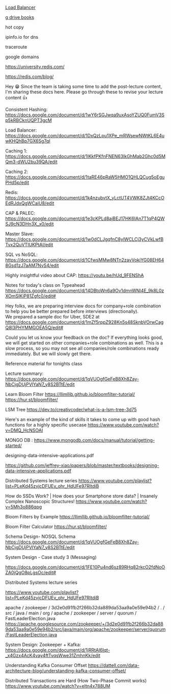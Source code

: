     

[Load Balancer](https://docs.google.com/document/d/1DxQzLpu1XPe_mRWsewNWtKL6E4uwKHQhBp7GX6Sg7qI/edit)


[g drive books](https://drive.google.com/drive/folders/1vNxeaGh376tit16Lo_mu2s9xIUP0vIEU)


hot copy

ipinfo.io for dns 

traceroute

google domains

https://university.redis.com/

https://redis.com/blog/


Hey 😁
Since the team is taking some time to add the post-lecture content, I'm sharing these docs here.
Please go through these to revise your lecture content 👍

Consistent Hashing: https://docs.google.com/document/d/1wY6rSGJwqa9uxAsoYZUQ0FumV3Sp5kRBCknUQPT3gcM

Load Balancer: https://docs.google.com/document/d/1DxQzLpu1XPe_mRWsewNWtKL6E4uwKHQhBp7GX6Sg7qI

Caching 1: https://docs.google.com/document/d/1lKkfPKfnFNEN63lkGhMab2Ghc0d5MQm3-dWU2bu39QA/edit

Caching 2: https://docs.google.com/document/d/1taRE46pRaW5HMO1QHLQCug5oEguPHd5p/edit

Redis: https://docs.google.com/document/d/1k4nzubvtX_yLctUT4VWK8ZJt4KCcOEdRJdxQgWCaiU8/edit

CAP & PALEC: https://docs.google.com/document/d/1e3cKPLd8ajBEJ17HK6IAn7T1qP4QWSJ9cN3DHn3X_x0/edit

Master Slave: https://docs.google.com/document/d/1w0dCLJgqfnC8ylWCLCj3yCVkLwfBTvx2QuVTIUKPtAI/edit

SQL vs NoSQL: https://docs.google.com/document/d/1CfwsMMw8NTn2zavVokiYG08EH648Gsd1zJ7aAM7NvS4/edit


Highly insightful video about CAP: https://youtu.be/hUd_9FENShA

Notes for today's class on Typeahead
https://docs.google.com/document/d/14DBtoWn6a9Ov1dmnWNI4E_9k8L0zXOmSIKiP81Zgfc0/edit#


Hey folks, we are preparing interview docs for company+role combination to help you be better prepared before interviews (directionally).  
We prepared a sample doc for Uber, SDE2 at https://docs.google.com/document/d/1mZf5rppZ928Kn5s48SknbVOrwCagQ8l3PHYMMGOEA5Q/edit#

Could you let us know your feedback on the doc? If everything looks good, we will get started on other companies+role combinations as well. This is a slow process, so you may not see all companies/role combinations ready immediately. But we will slowly get there.

Reference material for tonights class

Lecture summary: https://docs.google.com/document/d/1qVUOgfGeFeB8Xh8Zay-NbCjgDUjPVlYaN7_y8S2BTtE/edit

Learn Bloom Filter
https://llimllib.github.io/bloomfilter-tutorial/
https://hur.st/bloomfilter/

LSM Tree
https://dev.to/creativcoder/what-is-a-lsm-tree-3d75


Here's an example of the kind of skills it takes to come up with good hash functions for a highly specific usecase
https://www.youtube.com/watch?v=DMQ_HcNSOAI

MONGO DB : https://www.mongodb.com/docs/manual/tutorial/getting-started/


designing-data-intensive-applications.pdf

https://github.com/jeffrey-xiao/papers/blob/master/textbooks/designing-data-intensive-applications.pdf

Distributed Systems lecture series
https://www.youtube.com/playlist?list=PLeKd45zvjcDFUEv_ohr_HdUFe97RItdiB


How do SSDs Work? | How does your Smartphone store data? | Insanely Complex Nanoscopic Structures!
https://www.youtube.com/watch?v=5Mh3o886qpg



Bloom Filters by Example
https://llimllib.github.io/bloomfilter-tutorial/



Bloom Filter Calculator
https://hur.st/bloomfilter/



Schema Design- NOSQL Schema
https://docs.google.com/document/d/1qVUOgfGeFeB8Xh8Zay-NbCjgDUjPVlYaN7_y8S2BTtE/edit


System Design - Case study 3 (Messaging)

https://docs.google.com/document/d/1FE10Pu4nd6sz89RHq82rkcO2fdNoOZA0jQgO8pLgsOc/edit#

Distributed Systems lecture series

https://www.youtube.com/playlist?list=PLeKd45zvjcDFUEv_ohr_HdUFe97RItdiB

apache / zookeeper / 3d2e0d91fb2f266b32da889da53aa9a0e59e94b2 / . / src / java / main / org / apache / zookeeper / server / quorum / FastLeaderElection.java
https://apache.googlesource.com/zookeeper/+/3d2e0d91fb2f266b32da889da53aa9a0e59e94b2/src/java/main/org/apache/zookeeper/server/quorum/FastLeaderElection.java


System Design: Zookeeper + Kafka:
https://docs.google.com/document/d/1jRRtAl6Iqt-_x4Gzx4AcK4vay4ftTvqsWwe31ZmhnKk/edit


Understanding Kafka Consumer Offset
https://dattell.com/data-architecture-blog/understanding-kafka-consumer-offset/



Distributed Transactions are Hard (How Two-Phase Commit works)
https://www.youtube.com/watch?v=eltn4x788UM